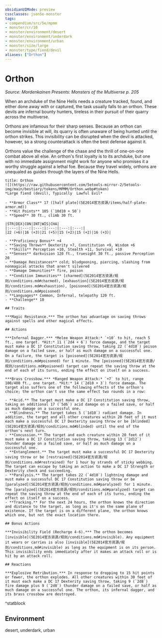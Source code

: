 ```yaml
---
obsidianUIMode: preview
cssclasses: json5e-monster
tags:
- compendium/src/5e/mpmm
- monster/cr/10
- monster/environment/desert
- monster/environment/underdark
- monster/environment/urban
- monster/size/large
- monster/type/fiend/devil
aliases: ["Orthon"]
---
```

# Orthon
*Source: Mordenkainen Presents: Monsters of the Multiverse p. 205*  

When an archduke of the Nine Hells needs a creature tracked, found, and either done away with or captured, the task usually falls to an orthon. These devils are infernal bounty hunters, tireless in their pursuit of their quarry across the multiverse.

Orthons are infamous for their sharp senses. Because an orthon can become invisible at will, its quarry is often unaware of being hunted until the orthon strikes. This invisibility can be disrupted when the devil is attacked, however, so a strong counterattack is often the best defense against it.

Orthons value the challenge of the chase and the thrill of one-on-one combat above all else. An orthon's first loyalty is to its archduke, but one with no immediate assignment might work for anyone who promises it a worthy struggle against a lethal foe. Because they travel widely, orthons are unequaled as guides through the layers of the Nine Hells.

```ad-statblock
title: Orthon
![](https://raw.githubusercontent.com/5etools-mirror-2/5etools-img/main/bestiary/tokens/MPMM/Orthon.webp#token)
*Large fiend (devil), Typically  Lawful Evil*

- **Armor Class** 17 ([half plate](5E2014官方资源/items/half-plate-armor.md))
- **Hit Points** 105 (`10d10 + 50`)
- **Speed** 30 ft., climb 30 ft.

|STR|DEX|CON|INT|WIS|CHA|
|:---:|:---:|:---:|:---:|:---:|:---:|
|22 (+6)|16 (+3)|21 (+5)|15 (+2)|15 (+2)|16 (+3)|

- **Proficiency Bonus** +4
- **Saving Throws** Dexterity +7, Constitution +9, Wisdom +6
- **Skills** Perception +10, Stealth +11, Survival +10
- **Senses** darkvision 120 ft., truesight 30 ft., passive Perception 20
- **Damage Resistances** cold; bludgeoning, piercing, slashing from nonmagical attacks that aren't silvered
- **Damage Immunities** fire, poison
- **Condition Immunities** [charmed](5E2014官方资源/规则/conditions.md#charmed), [exhaustion](5E2014官方资源/规则/conditions.md#exhaustion), [poisoned](5E2014官方资源/规则/conditions.md#poisoned)
- **Languages** Common, Infernal, telepathy 120 ft.
- **Challenge** 10

## Traits

***Magic Resistance.*** The orthon has advantage on saving throws against spells and other magical effects.

## Actions

***Infernal Dagger.*** *Melee Weapon Attack:* `+10` to hit, reach 5 ft., one target. *Hit:* 11 (`2d4 + 6`) force damage, and the target must make a DC 17 Constitution saving throw, taking 22 (`4d10`) poison damage on a failed save, or half as much damage on a successful one. On a failure, the target is [poisoned](5E2014官方资源/规则/conditions.md#poisoned) for 1 minute. The [poisoned](5E2014官方资源/规则/conditions.md#poisoned) target can repeat the saving throw at the end of each of its turns, ending the effect on itself on a success.

***Brass Crossbow.*** *Ranged Weapon Attack:* `+7` to hit, range 100/400 ft., one target. *Hit:* 14 (`2d10 + 3`) force damage. The target also suffers one of the following effects of the orthon's choice; the orthon can't use the same effect two rounds in a row:

- **Acid.** The target must make a DC 17 Constitution saving throw, taking an additional 17 (`5d6`) acid damage on a failed save, or half as much damage on a successful one.  
- **Blindness.** The target takes 5 (`1d10`) radiant damage. In addition, the target and all other creatures within 20 feet of it must each make a successful DC 17 Dexterity saving throw or be [blinded](5E2014官方资源/规则/conditions.md#blinded) until the end of the orthon's next turn.  
- **Concussion.** The target and each creature within 20 feet of it must make a DC 17 Constitution saving throw, taking 13 (`2d12`) thunder damage on a failed save, or half as much damage on a successful one.  
- **Entanglement.** The target must make a successful DC 17 Dexterity saving throw or be [restrained](5E2014官方资源/规则/conditions.md#restrained) for 1 hour by strands of sticky webbing. The target can escape by taking an action to make a DC 17 Strength or Dexterity check and succeeding.  
- **Paralysis.** The target takes 22 (`4d10`) lightning damage and must make a successful DC 17 Constitution saving throw or be [paralyzed](5E2014官方资源/规则/conditions.md#paralyzed) for 1 minute. The [paralyzed](5E2014官方资源/规则/conditions.md#paralyzed) target can repeat the saving throw at the end of each of its turns, ending the effect on itself on a success.  
- **Tracking.** For the next 24 hours, the orthon knows the direction and distance to the target, as long as it's on the same plane of existence. If the target is on a different plane, the orthon knows which one, but not the exact location there.  

## Bonus Actions

***Invisibility Field (Recharge 4-6).*** The orthon becomes [invisible](5E2014官方资源/规则/conditions.md#invisible). Any equipment it wears or carries is also [invisible](5E2014官方资源/规则/conditions.md#invisible) as long as the equipment is on its person. This invisibility ends immediately after it makes an attack roll or is hit by an attack roll.

## Reactions

***Explosive Retribution.*** In response to dropping to 15 hit points or fewer, the orthon explodes. All other creatures within 30 feet of it must each make a DC 17 Dexterity saving throw, taking 9 (`2d8`) fire damage plus 9 (`2d8`) thunder damage on a failed save, or half as much damage on a successful one. The orthon, its infernal dagger, and its brass crossbow are destroyed.
```
^statblock

## Environment

desert, underdark, urban
